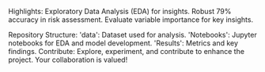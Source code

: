 Highlights:
Exploratory Data Analysis (EDA) for insights.
Robust 79% accuracy in risk assessment.
Evaluate variable importance for key insights.

Repository Structure:
'data': Dataset used for analysis.
'Notebooks': Jupyter notebooks for EDA and model development.
'Results': Metrics and key findings.
Contribute:
Explore, experiment, and contribute to enhance the project. Your collaboration is valued!
